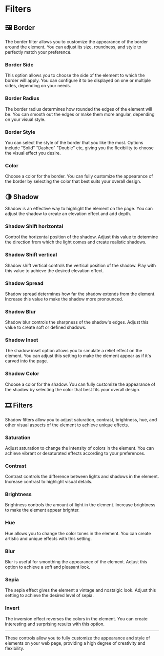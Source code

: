 # Filters

## 🖼️ Border

The border filter allows you to customize the appearance of the border around the element. You can adjust its size, roundness, and style to perfectly match your preference.

### Border Side

This option allows you to choose the side of the element to which the border will apply. You can configure it to be displayed on one or multiple sides, depending on your needs.

### Border Radius

The border radius determines how rounded the edges of the element will be. You can smooth out the edges or make them more angular, depending on your visual style.

### Border Style

You can select the style of the border that you like the most. Options include "Solid" "Dashed" "Double" etc, giving you the flexibility to choose the visual effect you desire.

### Color

Choose a color for the border. You can fully customize the appearance of the border by selecting the color that best suits your overall design.

## 🌗 Shadow

Shadow is an effective way to highlight the element on the page. You can adjust the shadow to create an elevation effect and add depth.

### Shadow Shift horizontal

Control the horizontal position of the shadow. Adjust this value to determine the direction from which the light comes and create realistic shadows.

### Shadow Shift vertical

Shadow shift vertical controls the vertical position of the shadow. Play with this value to achieve the desired elevation effect.

### Shadow Spread

Shadow spread determines how far the shadow extends from the element. Increase this value to make the shadow more pronounced.

### Shadow Blur

Shadow blur controls the sharpness of the shadow's edges. Adjust this value to create soft or defined shadows.

### Shadow Inset

The shadow inset option allows you to simulate a relief effect on the element. You can adjust this setting to make the element appear as if it's carved into the page.

### Shadow Color

Choose a color for the shadow. You can fully customize the appearance of the shadow by selecting the color that best fits your overall design.

## 🎞️ Filters

Shadow filters allow you to adjust saturation, contrast, brightness, hue, and other visual aspects of the element to achieve unique effects.

### Saturation

Adjust saturation to change the intensity of colors in the element. You can achieve vibrant or desaturated effects according to your preferences.

### Contrast

Contrast controls the difference between lights and shadows in the element. Increase contrast to highlight visual details.

### Brightness

Brightness controls the amount of light in the element. Increase brightness to make the element appear brighter.

### Hue

Hue allows you to change the color tones in the element. You can create artistic and unique effects with this setting.

### Blur

Blur is useful for smoothing the appearance of the element. Adjust this option to achieve a soft and pleasant look.

### Sepia

The sepia effect gives the element a vintage and nostalgic look. Adjust this setting to achieve the desired level of sepia.

### Invert

The inversion effect reverses the colors in the element. You can create interesting and surprising results with this option.

---

These controls allow you to fully customize the appearance and style of elements on your web page, providing a high degree of creativity and flexibility.
